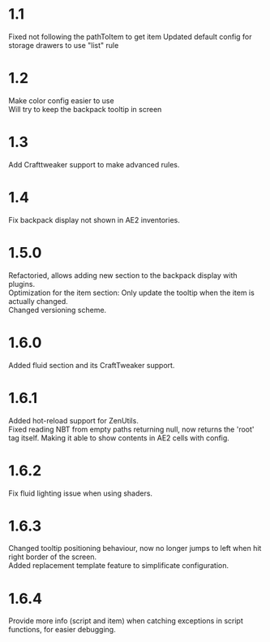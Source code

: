 # 1.1
Fixed not following the pathToItem to get item Updated default config for storage drawers to use "list" rule  
# 1.2
Make color config easier to use  
Will try to keep the backpack tooltip in screen  
# 1.3
Add Crafttweaker support to make advanced rules.  
# 1.4
Fix backpack display not shown in AE2 inventories.  
# 1.5.0
Refactoried, allows adding new section to the backpack display with plugins.  
Optimization for the item section: Only update the tooltip when the item is actually changed.  
Changed versioning scheme.  
# 1.6.0
Added fluid section and its CraftTweaker support.  
# 1.6.1
Added hot-reload support for ZenUtils.  
Fixed reading NBT from empty paths returning null, now returns the 'root' tag itself. Making it able to show contents in AE2 cells with config.  
# 1.6.2
Fix fluid lighting issue when using shaders.
# 1.6.3
Changed tooltip positioning behaviour, now no longer jumps to left when hit right border of the screen.  
Added replacement template feature to simplificate configuration.  
# 1.6.4
Provide more info (script and item) when catching exceptions in script functions, for easier debugging.  